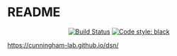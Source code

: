 # README #

<p align="center">
<a href="https://travis-ci.org/cunningham-lab/dsn"><img alt="Build Status" src="https://travis-ci.org/cunningham-lab/dsn.svg?branch=master"></a>
<a href="https://github.com/ambv/black"><img alt="Code style: black" src="https://img.shields.io/badge/code%20style-black-000000.svg"></a>
</p>

https://cunningham-lab.github.io/dsn/

